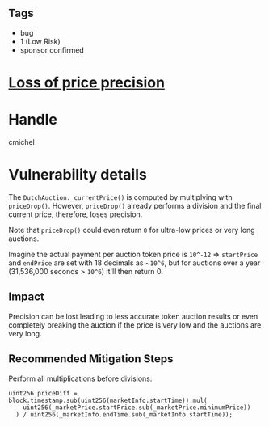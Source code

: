 ## Tags

- bug
- 1 (Low Risk)
- sponsor confirmed

# [Loss of price precision](https://github.com/code-423n4/2021-09-sushimiso-findings/issues/108) 

# Handle

cmichel


# Vulnerability details

The `DutchAuction._currentPrice()` is computed by multiplying with `priceDrop()`.
However, `priceDrop()` already performs a division and the final current price, therefore, loses precision.

Note that `priceDrop()` could even return `0` for ultra-low prices or very long auctions.

Imagine the actual payment per auction token price is `10^-12` => `startPrice` and `endPrice` are set with 18 decimals as ~`10^6`, but for auctions over a year (31,536,000 seconds > `10^6`) it'll then return 0.

## Impact
Precision can be lost leading to less accurate token auction results or even completely breaking the auction if the price is very low and the auctions are very long.

## Recommended Mitigation Steps
Perform all multiplications before divisions:

```solidity
uint256 priceDiff = block.timestamp.sub(uint256(marketInfo.startTime)).mul(
    uint256(_marketPrice.startPrice.sub(_marketPrice.minimumPrice))
  ) / uint256(_marketInfo.endTime.sub(_marketInfo.startTime));
```


